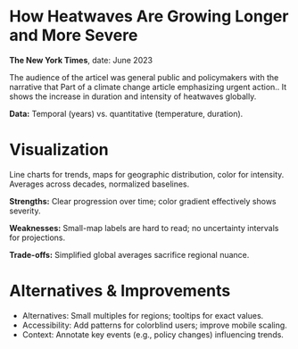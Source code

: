 # How Heatwaves Are Growing Longer and More Severe

**The New York Times**, date: June 2023

The audience of the articel was general public and policymakers with the narrative that Part of a climate change article emphasizing urgent action.. It shows the increase in duration and intensity of heatwaves globally.

**Data:** Temporal (years) vs. quantitative (temperature, duration).

# Visualization

Line charts for trends, maps for geographic distribution, color for intensity. Averages across decades, normalized baselines.

**Strengths:** Clear progression over time; color gradient effectively shows severity.

**Weaknesses:** Small-map labels are hard to read; no uncertainty intervals for projections.

**Trade-offs:** Simplified global averages sacrifice regional nuance.

# Alternatives & Improvements
   * Alternatives: Small multiples for regions; tooltips for exact values.
   * Accessibility: Add patterns for colorblind users; improve mobile scaling.
   * Context: Annotate key events (e.g., policy changes) influencing trends.
